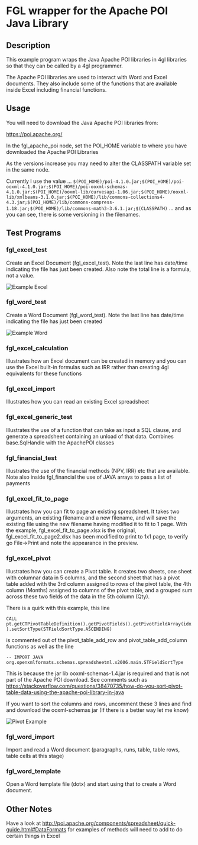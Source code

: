 # FGL wrapper for the Apache POI Java Library

## Description

This example program wraps the Java Apache POI libraries in 4gl libraries
so that they can be called by a 4gl programmer.

The Apache POI libraries are used to interact with Word and Excel documents.  They also include some of the functions that are available inside Excel including financial functions.

## Usage

You will need to download the Java Apache POI libraries from:

https://poi.apache.org/

In the fgl_apache_poi node, set the POI_HOME variable to where you have 
downloaded the Apache POI Libraries

As the versions increase you may need to alter the CLASSPATH variable set
in the same node.

Currently I use the value ...
``
$(POI_HOME)/poi-4.1.0.jar;$(POI_HOME)/poi-ooxml-4.1.0.jar;$(POI_HOME)/poi-ooxml-schemas-4.1.0.jar;$(POI_HOME)/ooxml-lib/curvesapi-1.06.jar;$(POI_HOME)/ooxml-lib/xmlbeans-3.1.0.jar;$(POI_HOME)/lib/commons-collections4-4.3.jar;$(POI_HOME)/lib/commons-compress-1.18.jar;$(POI_HOME)/lib/commons-math3-3.6.1.jar;$(CLASSPATH)
``
... and as you can see, there is some versioning in the filenames.


## Test Programs

### fgl_excel_test

Create an Excel Document (fgl_excel_test).  Note the last line has date/time indicating the file has just been created.  Also note the total line is a formula, not a value.

![Example Excel](https://user-images.githubusercontent.com/13615993/32205574-dded7afe-be54-11e7-9809-065ecc4f5b35.png)

### fgl_word_test

Create a Word Document (fgl_word_test).  Note the last line has date/time indicating the file has just been created

![Example Word](https://user-images.githubusercontent.com/13615993/32205573-ddb64584-be54-11e7-85be-20bc00c0da2a.png)


### fgl_excel_calculation

Illustrates how an Excel document can be created in memory and you can use the Excel built-in formulas such as IRR rather than creating 4gl equivalents for these functions

### fgl_excel_import

Illustrates how you can read an existing Excel spreadsheet


### fgl_excel_generic_test

Illustrates the use of a function that can take as input a SQL clause, and generate a spreadsheet containing an unload of that data.  Combines base.SqlHandle with the ApachePOI classes

### fgl_financial_test

Illustrates the use of the financial methods (NPV, IRR) etc that are available.  Note also inside fgl_financial the use of JAVA arrays to pass a list of payments

### fgl_excel_fit_to_page

Illustrates how you can fit to page an existing spreadsheet.  It takes two arguments, an existing filename and a new filename, and will save the existing file using the new filename having modified it to fit to 1 page.  With the example, fgl_excel_fit_to_page.xlsx is the original, fgl_excel_fit_to_page2.xlsx has been modified to print to 1x1 page, to verify go File->Print and note the appearance in the preview.

### fgl_excel_pivot

Illustrates how you can create a Pivot table.  It creates two sheets, one sheet with columnar data in 5 columns, and the second sheet that has a pivot table added with the 3rd column assigned to rows of the pivot table, the 4th column (Months) assigned to columns of the pivot table, and a grouped sum across these two fields of the data in the 5th column (Qty).

There is a quirk with this example, this line 

``
CALL pt.getCTPivotTableDefinition().getPivotFields().getPivotFieldArray(idx).setSortType(STFieldSortType.ASCENDING)
``

is commented out of the pivot_table_add_row and pivot_table_add_column functions as well as the line 

``
-- IMPORT JAVA org.openxmlformats.schemas.spreadsheetml.x2006.main.STFieldSortType
``  

This is because the jar lib ooxml-schemas-1.4.jar is required and that is not part of the Apache POI download.  See comments such as https://stackoverflow.com/questions/38470735/how-do-you-sort-pivot-table-data-using-the-apache-poi-library-in-java

If you want to sort the columns and rows, uncomment these 3 lines and find and download the ooxml-schemas jar  (If there is a better way let me know)

![Pivot Example](https://user-images.githubusercontent.com/13615993/177439323-ae769063-d01a-4de1-a634-48961a7f0737.png)

### fgl_word_import

Import and read a Word document (paragraphs, runs, table, table rows, table cells at this stage)

### fgl_word_template

Open a Word template file (dotx) and start using that to create a Word document.

## Other Notes

Have a look at http://poi.apache.org/components/spreadsheet/quick-guide.html#DataFormats for examples of methods will need to add to do certain things in Excel
